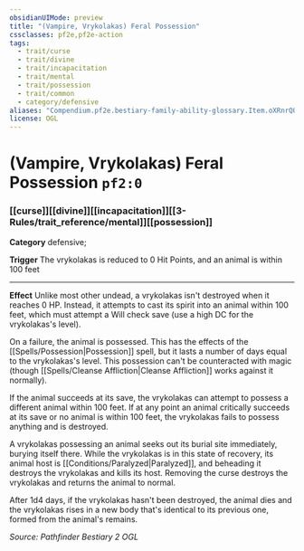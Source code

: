 ```yaml
---
obsidianUIMode: preview
title: "(Vampire, Vrykolakas) Feral Possession"
cssclasses: pf2e,pf2e-action
tags:
  - trait/curse
  - trait/divine
  - trait/incapacitation
  - trait/mental
  - trait/possession
  - trait/common
  - category/defensive
aliases: "Compendium.pf2e.bestiary-family-ability-glossary.Item.oXRnrQQ04oi8OkDG"
license: OGL
---
```

# (Vampire, Vrykolakas) Feral Possession `pf2:0`

### [[curse]][[divine]][[incapacitation]][[3-Rules/trait_reference/mental]][[possession]]

**Category** defensive; 




**Trigger** The vrykolakas is reduced to 0 Hit Points, and an animal is within 100 feet

* * *

**Effect** Unlike most other undead, a vrykolakas isn't destroyed when it reaches 0 HP. Instead, it attempts to cast its spirit into an animal within 100 feet, which must attempt a Will check save (use a high DC for the vrykolakas's level).

On a failure, the animal is possessed. This has the effects of the [[Spells/Possession|Possession]] spell, but it lasts a number of days equal to the vrykolakas's level. This possession can't be counteracted with magic (though [[Spells/Cleanse Affliction|Cleanse Affliction]] works against it normally).

If the animal succeeds at its save, the vrykolakas can attempt to possess a different animal within 100 feet. If at any point an animal critically succeeds at its save or no animal is within 100 feet, the vrykolakas fails to possess anything and is destroyed.

A vrykolakas possessing an animal seeks out its burial site immediately, burying itself there. While the vrykolakas is in this state of recovery, its animal host is [[Conditions/Paralyzed|Paralyzed]], and beheading it destroys the vrykolakas and kills its host. Removing the curse destroys the vrykolakas and returns the animal to normal.

After 1d4 days, if the vrykolakas hasn't been destroyed, the animal dies and the vrykolakas rises in a new body that's identical to its previous one, formed from the animal's remains.

*Source: Pathfinder Bestiary 2*
*OGL*